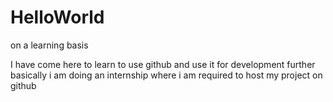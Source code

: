 # HelloWorld
on a learning basis

 I have come here to learn to use github and use it for development further
 basically i am doing an internship where i am required to host my project on github
 
